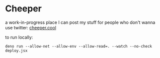 # Cheeper

a work-in-progress place I can post my stuff for people who don't wanna use twitter: [cheeper.cool](https://cheeper.cool/)

to run locally:

```
deno run --allow-net --allow-env --allow-read=. --watch --no-check deploy.jsx
```
